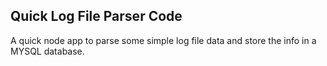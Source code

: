 ## Quick Log File Parser Code

A quick node app to parse some simple log file data and store the info in a MYSQL database.
